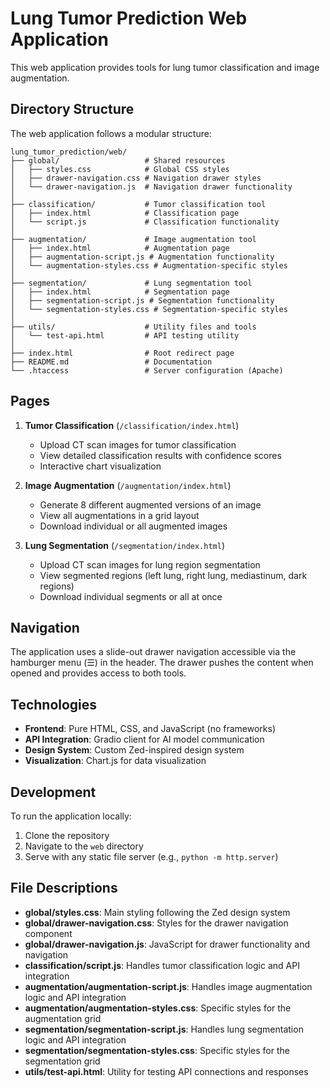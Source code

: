 # Lung Tumor Prediction Web Application

This web application provides tools for lung tumor classification and image augmentation.

## Directory Structure

The web application follows a modular structure:

```
lung_tumor_prediction/web/
├── global/                   # Shared resources
│   ├── styles.css            # Global CSS styles
│   ├── drawer-navigation.css # Navigation drawer styles
│   └── drawer-navigation.js  # Navigation drawer functionality
│
├── classification/           # Tumor classification tool
│   ├── index.html            # Classification page
│   └── script.js             # Classification functionality
│
├── augmentation/             # Image augmentation tool
│   ├── index.html            # Augmentation page
│   ├── augmentation-script.js # Augmentation functionality
│   └── augmentation-styles.css # Augmentation-specific styles
│
├── segmentation/             # Lung segmentation tool
│   ├── index.html            # Segmentation page
│   ├── segmentation-script.js # Segmentation functionality
│   └── segmentation-styles.css # Segmentation-specific styles
│
├── utils/                    # Utility files and tools
│   └── test-api.html         # API testing utility
│
├── index.html                # Root redirect page
├── README.md                 # Documentation
└── .htaccess                 # Server configuration (Apache)
```

## Pages

1. **Tumor Classification** (`/classification/index.html`)
   - Upload CT scan images for tumor classification
   - View detailed classification results with confidence scores
   - Interactive chart visualization

2. **Image Augmentation** (`/augmentation/index.html`)
   - Generate 8 different augmented versions of an image
   - View all augmentations in a grid layout
   - Download individual or all augmented images

3. **Lung Segmentation** (`/segmentation/index.html`)
   - Upload CT scan images for lung region segmentation
   - View segmented regions (left lung, right lung, mediastinum, dark regions)
   - Download individual segments or all at once

## Navigation

The application uses a slide-out drawer navigation accessible via the hamburger menu (☰) in the header. The drawer pushes the content when opened and provides access to both tools.

## Technologies

- **Frontend**: Pure HTML, CSS, and JavaScript (no frameworks)
- **API Integration**: Gradio client for AI model communication
- **Design System**: Custom Zed-inspired design system
- **Visualization**: Chart.js for data visualization

## Development

To run the application locally:

1. Clone the repository
2. Navigate to the `web` directory
3. Serve with any static file server (e.g., `python -m http.server`)

## File Descriptions

- **global/styles.css**: Main styling following the Zed design system
- **global/drawer-navigation.css**: Styles for the drawer navigation component
- **global/drawer-navigation.js**: JavaScript for drawer functionality and navigation
- **classification/script.js**: Handles tumor classification logic and API integration
- **augmentation/augmentation-script.js**: Handles image augmentation logic and API integration
- **augmentation/augmentation-styles.css**: Specific styles for the augmentation grid
- **segmentation/segmentation-script.js**: Handles lung segmentation logic and API integration
- **segmentation/segmentation-styles.css**: Specific styles for the segmentation grid
- **utils/test-api.html**: Utility for testing API connections and responses